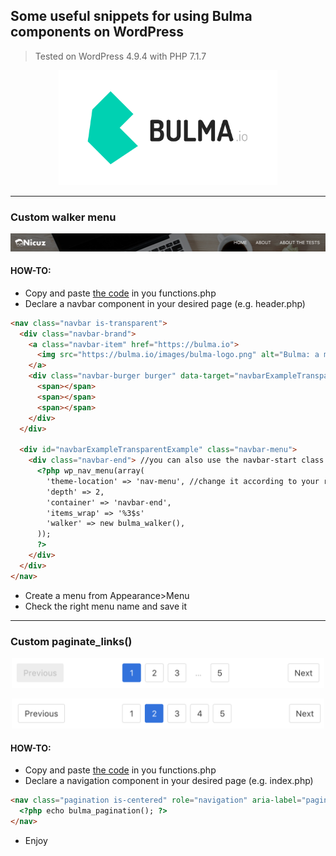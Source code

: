 ## Some useful snippets for using Bulma components on WordPress

> Tested on WordPress 4.9.4 with PHP 7.1.7

<p align="center">
  <a href="https://bulma.io"><img src="https://raw.githubusercontent.com/jgthms/bulma/master/docs/images/bulma-banner.png" alt="Bulma: a Flexbox CSS framework" style="max-width:100%;" width="350" height="184"></a>
</p>

---
### Custom walker menu 

<p align="center">
  <img src="https://raw.githubusercontent.com/Nicuz/Bulma-WordPress/master/img/bulma_walker_navbar_end.png" style="max-width:100%;">
</p>

#### HOW-TO:
* Copy and paste [the code](https://github.com/Nicuz/Bulma-WordPress/blob/master/bulma_walker.php) in you functions.php
* Declare a navbar component in your desired page (e.g. header.php)
```html
<nav class="navbar is-transparent">
  <div class="navbar-brand">
    <a class="navbar-item" href="https://bulma.io">
      <img src="https://bulma.io/images/bulma-logo.png" alt="Bulma: a modern CSS framework based on Flexbox" width="112" height="28">
    </a>
    <div class="navbar-burger burger" data-target="navbarExampleTransparentExample">
      <span></span>
      <span></span>
      <span></span>
    </div>
  </div>

  <div id="navbarExampleTransparentExample" class="navbar-menu">
    <div class="navbar-end"> //you can also use the navbar-start class
      <?php wp_nav_menu(array(
        'theme-location' => 'nav-menu', //change it according to your register_nav_menus() function
        'depth' => 2,
        'container' => 'navbar-end',
        'items_wrap' => '%3$s'
        'walker' => new bulma_walker(),
      ));
      ?>
    </div>
  </div>
</nav>
```

* Create a menu from Appearance>Menu
* Check the right menu name and save it
---

### Custom paginate_links() 

<p align="center">
  <img src="https://raw.githubusercontent.com/Nicuz/Bulma-Wordpress/master/img/bulma_paginate_links_first_page.png" style="max-width:100%;" width="500" height="48">
</p>
<p align="center">
  <img src="https://raw.githubusercontent.com/Nicuz/Bulma-Wordpress/master/img/bulma_paginate_links.png" style="max-width:100%;" width="500" height="48">
</p>

#### HOW-TO:
* Copy and paste [the code](https://github.com/Nicuz/Bulma-Wordpress/blob/master/bulma_pagination.php) in you functions.php
* Declare a navigation component in your desired page (e.g. index.php)
```html
<nav class="pagination is-centered" role="navigation" aria-label="pagination">
  <?php echo bulma_pagination(); ?>
</nav>
```
* Enjoy
